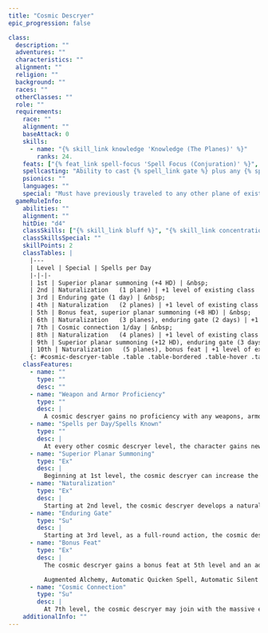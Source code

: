 ```yaml
---
title: "Cosmic Descryer"
epic_progression: false

class:
  description: ""
  adventures: ""
  characteristics: ""
  alignment: ""
  religion: ""
  background: ""
  races: ""
  otherClasses: ""
  role: ""
  requirements:
    race: ""
    alignment: ""
    baseAttack: 0
    skills:
      - name: "{% skill_link knowledge 'Knowledge (The Planes)' %}"
        ranks: 24.
    feats: ["{% feat_link spell-focus 'Spell Focus (Conjuration)' %}", "{% epic_feat_link energy-resistance %}"]
    spellcasting: "Ability to cast {% spell_link gate %} plus any {% spell_link planar-ally %} or {% spell_link planar-binding %} spell."
    psionics: ""
    languages: ""
    special: "Must have previously traveled to any other plane of existence."
  gameRuleInfo:
    abilities: ""
    alignment: ""
    hitDie: "d4"
    classSkills: ["{% skill_link bluff %}", "{% skill_link concentration %}", "{% skill_link craft %}", "{% skill_link diplomacy %}", "{% skill_link knowledge 'Knowledge (Arcana)' %}", "{% skill_link knowledge 'Knowledge (Religion)' %}", "{% skill_link knowledge 'Knowledge (The Planes)' %}", "{% skill_link profession %}", "{% skill_link sense-motive %}", "{% skill_link spellcraft %}"]
    classSkillsSpecial: ""
    skillPoints: 2
    classTables: |
      |---
      | Level | Special | Spells per Day
      |-|-|-
      | 1st | Superior planar summoning (+4 HD) | &nbsp;
      | 2nd | Naturalization   (1 plane) | +1 level of existing class
      | 3rd | Enduring gate (1 day) | &nbsp;
      | 4th | Naturalization   (2 planes) | +1 level of existing class
      | 5th | Bonus feat, superior planar summoning (+8 HD) | &nbsp;
      | 6th | Naturalization   (3 planes), enduring gate (2 days) | +1 level of existing class
      | 7th | Cosmic connection 1/day | &nbsp;
      | 8th | Naturalization   (4 planes) | +1 level of existing class
      | 9th | Superior planar summoning (+12 HD), enduring gate (3 days) | &nbsp;
      | 10th | Naturalization   (5 planes), bonus feat | +1 level of existing class
      {: #cosmic-descryer-table .table .table-bordered .table-hover .table-striped data-caption="Table: The Cosmic Descryer" }
    classFeatures:
      - name: ""
        type: ""
        desc: ""
      - name: "Weapon and Armor Proficiency"
        type: ""
        desc: |
          A cosmic descryer gains no proficiency with any weapons, armor, or shields.
      - name: "Spells per Day/Spells Known"
        type: ""
        desc: |
          At every other cosmic descryer level, the character gains new spells per day (and spells known, if applicable) as if he or she had also gained a level in a spellcasting class to which he or she belonged before adding the prestige class level. If already an epic spellcaster, the character gains only the benefit noted under the Spells entry for that epic class. He or she does not, however, gain any other benefit a character of that class would have gained. If the character had more than one spellcasting class before becoming a cosmic descryer, the player must decide to which class to add the new level for the purpose of determining spells per day.
      - name: "Superior Planar Summoning"
        type: "Ex"
        desc: |
          Beginning at 1st level, the cosmic descryer can increase the power of any of the following spells&ndash;_elemental swarm, gate, greater planar ally, greater planar binding, summon monster IX,_ or _summon nature's ally I_ X&ndash;to affect or summon outsiders of 4 Hit Dice higher than the spell's normal limit or conjure creatures with 4 Hit Dice of advancement. Every four levels thereafter, the cosmic descryer can increase the number of extra Hit Dice by 4.
      - name: "Naturalization"
        type: "Ex"
        desc: |
          Starting at 2nd level, the cosmic descryer develops a natural affinity for one plane that he or she has visited, becoming resistant to any spells and spell-like effects that would normally affect any creature not native to that plane. Every two levels thereafter, the cosmic descryer gains naturalization to one additional plane.
      - name: "Enduring Gate"
        type: "Su"
        desc: |
          Starting at 3rd level, as a full-round action, the cosmic descryer can make any casting of the _gate_ spell remain for a full day, rather than disappearing after 1 round per caster level. Every three levels thereafter, the cosmic descryer can increase the duration of _gate_ by one additional day.
      - name: "Bonus Feat"
        type: "Ex"
        desc: |
          The cosmic descryer gains a bonus feat at 5th level and an additional bonus feat every five levels thereafter.  These bonus feats must be selected from the list below.

          Augmented Alchemy, Automatic Quicken Spell, Automatic Silent Spell, Automatic Still Spell, Combat Casting, Craft Epic Magic Arms and Armor, Craft Epic Rod, Craft Epic Staff, Craft Epic Wondrous Item, Efficient Item Creation, Enhance Spell, Epic Spell Focus, Epic Spell Penetration, Epic Spellcasting, Familiar Spell, Forge Epic Ring, Ignore Material Components, Improved Combat Casting, Improved Heighten Spell, Improved Metamagic, Improved Spell Capacity, Intensify Spell, Multispell, Permanent Emanation, Scribe Epic Scroll, Spell Focus, Spell Knowledge, Spell Mastery, Spell Opportunity, Spell Penetration, Spell Stowaway, Spontaneous Spell, Tenacious Magic.
      - name: "Cosmic Connection"
        type: "Su"
        desc: |
          At 7th level, the cosmic descryer may join with the massive energy of the multiverse once per day, plus one additional time per day every five levels thereafter. The cosmic descryer can remain connected for a number of minutes equal to his or her class level. While connected, the character is immune to critical hits, is a native on any plane he or she visits, and can use _dimension door_ at will as a 20th-level caster. The cosmic descryer can draw off excess energy from the multiverse itself to increase his or her effective caster level or enhance any attack roll, saving throw, skill check, or ability check. Drawing off excess energy from the multiverse is dangerous, and it deals the cosmic descryer 5 points of damage for each +1 bonus applied to a single roll or +1 caster level on a single spell.
    additionalInfo: ""
---
```

